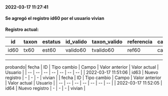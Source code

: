 
#### 2022-03-17 11:27:41

#### Se agregó el registro id60 por el usuario vivian

**Registro actual:**

| id | taxon | estatus | id_valido | taxon_valido | referencia | categoria_agrobiodiversidad | subcategoria_agrobiodiversidad | justificacion_subcategoria | comentarios_revision | usuario |
| -- | -- | -- | -- | -- | -- | -- | -- | -- | -- | -- |
| id60 | tx60 | est60 | valido60 | tvalido60 | ref60 | cat60 | sub60 | jus60 | com60 | vivian | 
-------------------------------
probando| fecha | ID | Tipo cambio | Campo | Valor anterior | Valor actual | Usuario | 
 | -- | -- | -- | -- | -- | -- | -- | 
| 2022-03-17 11:51:06 | id63 | Nuevo registro | - | - | - | vivian |
| fecha | ID | Tipo cambio | Campo | Valor anterior | Valor actual | Usuario | 
 | -- | -- | -- | -- | -- | -- | -- | 
| 2022-03-17 11:52:05 | id64 | Nuevo registro | - | - | - | vivian |